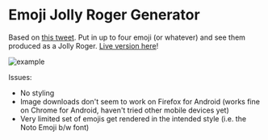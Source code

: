 # Emoji Jolly Roger Generator

Based on [this tweet](https://twitter.com/girlziplocked/status/1370959284545150976). Put in up to four emoji (or whatever) and see them produced as a Jolly Roger. [Live version here](http://www.settinger.net/etc/piratemoji/)!

![example](example.png)

Issues:
* No styling
* Image downloads don't seem to work on Firefox for Android (works fine on Chrome for Android, haven't tried other mobile devices yet)
* Very limited set of emojis get rendered in the intended style (i.e. the Noto Emoji b/w font)